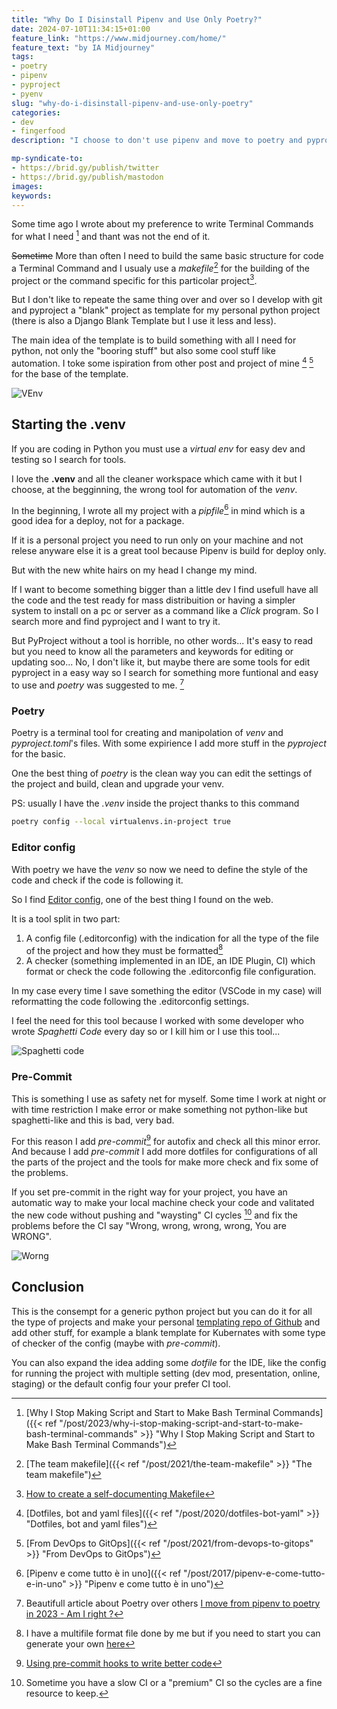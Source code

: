 ```yaml
---
title: "Why Do I Disinstall Pipenv and Use Only Poetry?"
date: 2024-07-10T11:34:15+01:00
feature_link: "https://www.midjourney.com/home/"
feature_text: "by IA Midjourney"
tags:
- poetry
- pipenv
- pyproject
- pyenv
slug: "why-do-i-disinstall-pipenv-and-use-only-poetry"
categories:
- dev
- fingerfood
description: "I choose to don't use pipenv and move to poetry and pyproject and other stuff for dev with python"

mp-syndicate-to:
- https://brid.gy/publish/twitter
- https://brid.gy/publish/mastodon
images:
keywords:
---
```


Some time ago I wrote about my preference to write Terminal Commands for what I need [^1] and thant was not the end of it.
[^1]: [Why I Stop Making Script and Start to Make Bash Terminal Commands]({{< ref "/post/2023/why-i-stop-making-script-and-start-to-make-bash-terminal-commands" >}} "Why I Stop Making Script and Start to Make Bash Terminal Commands")

~~Sometime~~ More than often I need to build the same basic structure for code a Terminal Command and I usualy use a _makefile_[^2] for the building of the project or the command specific for this particolar project[^makefile].

[^2]: [The team makefile]({{< ref "/post/2021/the-team-makefile" >}} "The team makefile")
[^makefile]: [How to create a self-documenting Makefile](https://victoria.dev/blog/how-to-create-a-self-documenting-makefile/)

But I don't like to repeate the same thing over and over so I develop with git and pyproject a "blank" project as template for my personal python project (there is also a Django Blank Template but I use it less and less).

The main idea of the template is to build something with all I need for python, not only the "booring stuff" but also some cool stuff like automation.
I toke some ispiration from other post and project of mine [^dotfile] [^gitops] for the base of the template.

[^gitops]: [From DevOps to GitOps]({{< ref "/post/2021/from-devops-to-gitops" >}} "From DevOps to GitOps")

[^dotfile]: [Dotfiles, bot and yaml files]({{< ref "/post/2020/dotfiles-bot-yaml" >}} "Dotfiles, bot and yaml files")

![VEnv](venv.png)

## Starting the .venv

If you are coding in Python you must use a _virtual env_ for easy dev and testing so I search for tools.

I love the __.venv__ and all the cleaner workspace which came with it but I choose, at the begginning, the wrong tool for automation of the _venv_.

In the beginning, I wrote all my project with a _pipfile_[^3] in mind which is a good idea for a deploy, not for a package.

[^3]: [Pipenv e come tutto è in uno]({{< ref "/post/2017/pipenv-e-come-tutto-e-in-uno" >}} "Pipenv e come tutto è in uno")

If it is a personal project you need to run only on your machine and not relese anyware else it is a great tool because Pipenv is build for deploy only.

But with the new white hairs on my head I change my mind.

If I want to become something bigger than a little dev I find usefull have all the code and the test ready for mass distribuition or having a simpler system to install on a pc or server as a command like a _Click_ program.
So I search more and find pyproject and I want to try it.

But PyProject without a tool is horrible, no other words...
It's easy to read but you need to know all the parameters and keywords for editing or updating soo... No, I don't like it, but maybe there are some tools for edit pyproject in a easy way so I search for something more funtional and easy to use and _poetry_ was suggested to me. [^poetry-over-pipenv]

[^poetry-over-pipenv]: Beautifull article about Poetry over others [I move from pipenv to poetry in 2023 - Am I right ?](https://dev.to/farcellier/i-migrate-to-poetry-in-2023-am-i-right--115)

### Poetry

Poetry is a terminal tool for creating and manipolation of _venv_ and _pyproject.toml_'s files.
With some expirience I add more stuff in the _pyproject_ for the basic.

One the best thing of _poetry_ is the clean way you can edit the settings of the project and build, clean and upgrade your venv.

PS: usually I have the _.venv_ inside the project thanks to this command

```bash
poetry config --local virtualenvs.in-project true
```

### Editor config

With poetry we have the _venv_ so now we need to define the style of the code and check if the code is following it.

So I find [Editor config](https://editorconfig.org/), one of the best thing I found on the web.

It is a tool split in two part:
1. A config file (.editorconfig) with the indication for all the type of the file of the project and how they must be formatted[^editorconfig]
2. A checker (something implemented in an IDE, an IDE Plugin, CI) which format or check the code following the .editorconfig file configuration.

[^editorconfig]:I have a multifile format file done by me but if you need to start you can generate your own [here](https://editorconfig.timseverien.com/)

In my case every time I save something the editor (VSCode in my case) will reformatting the code following the .editorconfig settings.

I feel the need for this tool because I worked with some developer who wrote _Spaghetti Code_ every day so or I kill him or I use this tool...

![Spaghetti code](spaghetti-code.png)

### Pre-Commit

This is something I use as safety net for myself. Some time I work at night or with time restriction I make error or make something not python-like but spaghetti-like and this is bad, very bad.

For this reason I add _pre-commit_[^pre-commit] for autofix and check all this minor error.
And because I add _pre-commit_ I add more dotfiles for configurations of all the parts of the project and the tools for make more check and fix some of the problems.

[^pre-commit]: [Using pre-commit hooks to write better code](https://praful932.dev/blog-2-pre-commit-hooks/)

If you set pre-commit in the right way for your project, you have an automatic way to make your local machine check your code and valitated the new code without pushing and "waysting" CI cycles [^waysting] and fix the problems before the CI say "Wrong, wrong, wrong, wrong, You are WRONG".

![Worng](wrong.gif)

[^waysting]: Sometime you have a slow CI or a "premium" CI so the cycles are a fine resource to keep.

## Conclusion

This is the consempt for a generic python project but you can do it for all the type of projects and make your personal [templating repo of Github](https://docs.github.com/en/repositories/creating-and-managing-repositories/creating-a-template-repository) and add other stuff, for example a blank template for Kubernates with some type of checker of the config (maybe with _pre-commit_).

You can also expand the idea adding some _dotfile_ for the IDE, like the config for running the project with multiple setting (dev mod, presentation, online, staging) or the default config four your prefer CI tool.
